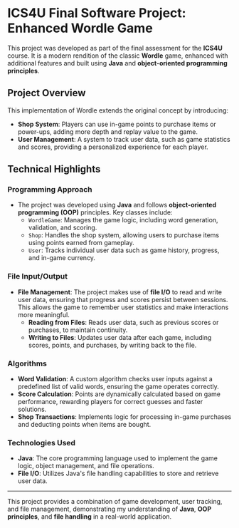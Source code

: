 # **ICS4U Final Software Project: Enhanced Wordle Game**

This project was developed as part of the final assessment for the **ICS4U** course. It is a modern rendition of the classic **Wordle** game, enhanced with additional features and built using **Java** and **object-oriented programming principles**.

## **Project Overview**

This implementation of Wordle extends the original concept by introducing:
- **Shop System**: Players can use in-game points to purchase items or power-ups, adding more depth and replay value to the game.
- **User Management**: A system to track user data, such as game statistics and scores, providing a personalized experience for each player.

## **Technical Highlights**

### **Programming Approach**
- The project was developed using **Java** and follows **object-oriented programming (OOP)** principles. Key classes include:
  - `WordleGame`: Manages the game logic, including word generation, validation, and scoring.
  - `Shop`: Handles the shop system, allowing users to purchase items using points earned from gameplay.
  - `User`: Tracks individual user data such as game history, progress, and in-game currency.

### **File Input/Output**
- **File Management**: The project makes use of **file I/O** to read and write user data, ensuring that progress and scores persist between sessions. This allows the game to remember user statistics and make interactions more meaningful.
  - **Reading from Files**: Reads user data, such as previous scores or purchases, to maintain continuity.
  - **Writing to Files**: Updates user data after each game, including scores, points, and purchases, by writing back to the file.

### **Algorithms**
- **Word Validation**: A custom algorithm checks user inputs against a predefined list of valid words, ensuring the game operates correctly.
- **Score Calculation**: Points are dynamically calculated based on game performance, rewarding players for correct guesses and faster solutions.
- **Shop Transactions**: Implements logic for processing in-game purchases and deducting points when items are bought.

### **Technologies Used**
- **Java**: The core programming language used to implement the game logic, object management, and file operations.
- **File I/O**: Utilizes Java's file handling capabilities to store and retrieve user data.
  
---

This project provides a combination of game development, user tracking, and file management, demonstrating my understanding of **Java**, **OOP principles**, and **file handling** in a real-world application.

